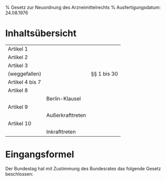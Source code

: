 % Gesetz zur Neuordnung des Arzneimittelrechts
% Ausfertigungsdatum: 24.08.1976
 
# Inhaltsübersicht

|                 |                  |             |
|:----------------|:-----------------|:------------|
| Artikel 1       |                  |             |
| Artikel 2       |                  |             |
| Artikel 3       |                  |             |
| (weggefallen)   |                  | §§ 1 bis 30 |
| Artikel 4 bis 7 |                  |             |
| Artikel 8       |                  |             |
|                 | Berlin-Klausel   |             |
| Artikel 9       |                  |             |
|                 | Außerkrafttreten |             |
| Artikel 10      |                  |             |
|                 | Inkrafttreten    |             |

# Eingangsformel

Der Bundestag hat mit Zustimmung des Bundesrates das folgende Gesetz beschlossen:
